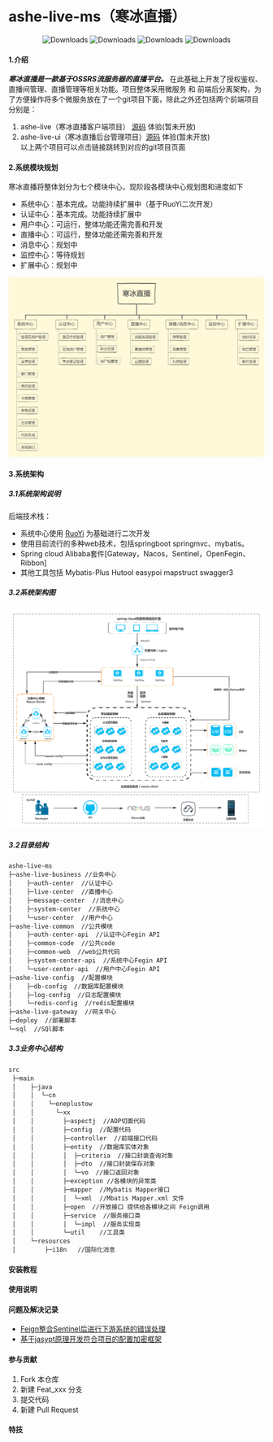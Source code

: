 # ashe-live-ms（寒冰直播）
<p align="center">
  <img src="https://img.shields.io/badge/Spring%20Boot-2.2.2.RELEASE-blue" alt="Downloads"/>
  <img src="https://img.shields.io/badge/Spring%20Cloud-Hoxton.RELEASE-blue" alt="Downloads"/>
  <img src="https://img.shields.io/badge/Spring%20Cloud%20Alibaba-2.2.0.RELEASE-blue" alt="Downloads"/>
  <img src="https://img.shields.io/badge/license-MIT-green" alt="Downloads"/>
</p>

#### 1.介绍
***寒冰直播是一款基于OSSRS流服务器的直播平台。***
在此基础上开发了授权鉴权、直播间管理、直播管理等相关功能。项目整体采用微服务 和 前端后分离架构，为了方便操作将多个微服务放在了一个git项目下面，除此之外还包括两个前端项目分别是：
1. ashe-live（寒冰直播客户端项目） [源码](https://gitee.com/oneplustow/ashe-live)    体验(暂未开放)
2. ashe-live-ui（寒冰直播后台管理项目）[源码](https://gitee.com/oneplustow/ashe-live-ui)  体验(暂未开放)  
以上两个项目可以点击链接跳转到对应的git项目页面
#### 2.系统模块规划
寒冰直播将整体划分为七个模块中心，现阶段各模块中心规划图和进度如下  
* 系统中心：基本完成。功能持续扩展中（基于RuoYi二次开发）
* 认证中心：基本完成。功能持续扩展中
* 用户中心：可运行，整体功能还需完善和开发
* 直播中心：可运行，整体功能还需完善和开发
* 消息中心：规划中
* 监控中心：等待规划
* 扩展中心：规划中

![alt 系统模块规划](./image/寒冰直播.png)

#### 3.系统架构
##### 3.1系统架构说明
后端技术栈：
* 系统中心使用 [RuoYi](https://gitee.com/y_project/RuoYi-Vue) 为基础进行二次开发
* 使用目前流行的多种web技术，包括springboot springmvc、mybatis。
* Spring cloud Alibaba套件[Gateway，Nacos，Sentinel，OpenFegin、Ribbon]
* 其他工具包括 Mybatis-Plus Hutool easypoi mapstruct swagger3


##### 3.2系统架构图
![alt 2系统架构图](./image/系统架构图.png)

##### 3.2目录结构
```markdown
ashe-live-ms  
├─ashe-live-business //业务中心
│    ├─auth-center  //认证中心
│    ├─live-center  //直播中心
│    ├─message-center  //消息中心
│    ├─system-center  //系统中心
│    └─user-center  //用户中心
├─ashe-live-common  //公共模块
│    ├─auth-center-api  //认证中心Fegin API
│    ├─common-code  //公共code
│    ├─common-web  //web公共代码
│    ├─system-center-api  //系统中心Fegin API
│    └─user-center-api  //用户中心Fegin API
├─ashe-live-config  //配置模块
│    ├─db-config  //数据库配置模块
│    ├─log-config  //日志配置模块
│    └─redis-config  //redis配置模块
├─ashe-live-gateway  //网关中心
├─deploy  //部署脚本
└─sql  //SQl脚本
```
##### 3.3业务中心结构
```markdown
src
 ├─main
 │    ├─java
 │    │  └─cn
 │    │    └─oneplustow
 │    │      └─xx
 │    │        ├─aspectj  //AOP切面代码
 │    │        ├─config  //配置代码
 │    │        ├─controller  //前端接口代码
 │    │        ├─entity  //数据库实体对象
 │    │        │  ├─criteria  //接口封装查询对象
 │    │        │  ├─dto  //接口封装保存对象
 │    │        │  └─vo  //接口返回对象
 │    │        ├─exception //各模块的异常类
 │    │        ├─mapper  //Mybatis Mapper接口
 │    │        │  └─xml  //Mbatis Mapper.xml 文件
 │    │        ├─open  //开放接口 提供给各模块之间 Feign调用
 │    │        ├─service  //服务接口类
 │    │        │  └─impl  //服务实现类
 │    │        └─util    //工具类
 │    └─resources
 │        ├─i18n   //国际化消息
```
#### 安装教程

#### 使用说明

#### 问题及解决记录
*  [Feign整合Sentinel后进行下游系统的错误处理](https://b95ed8.baklib-free.com/6296/536a)
*  [基于jasypt原理开发符合项目的配置加密框架]()
#### 参与贡献

1.  Fork 本仓库
2.  新建 Feat_xxx 分支
3.  提交代码
4.  新建 Pull Request

#### 特技

